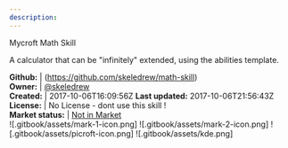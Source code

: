 ```yaml
---
description: 
---
```

Mycroft Math Skill

A calculator that can be "infinitely" extended, using the abilities template.

**Github:** | (https://github.com/skeledrew/math-skill)  
**Owner:** | [@skeledrew](https://github.com/skeledrew)  
**Created:** | 2017-10-06T16:09:56Z  **Last updated:** 2017-10-06T21:56:43Z  
**License:** | No License - dont use this skill !  
**Market status:** | [Not in Market](https://market.mycroft.ai/skill/)  
 ![.gitbook/assets/mark-1-icon.png]  ![.gitbook/assets/mark-2-icon.png]  ![.gitbook/assets/picroft-icon.png]  ![.gitbook/assets/kde.png]  
